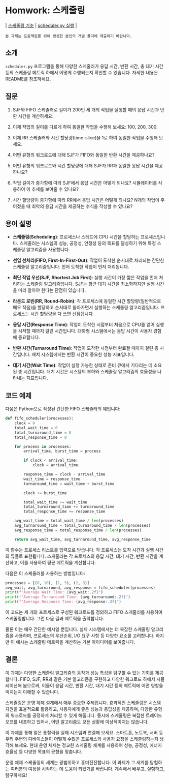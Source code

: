 # Homwork: 스케줄링

| [스케줄링 기초](http://www.cs.wisc.edu/~remzi/OSTEP/cpu-sched.pdf) | [scheduler.py 실행](https://github.com/chu-aie/os-2024/tree/main/src/ostep-homework/cpu-sched) |

```{note}
본 과제는 프로젝트를 위해 생성한 본인의 개별 폴더에 제출하기 바랍니다.
```

## 소개

`scheduler.py` 프로그램을 통해 다양한 스케줄러가 응답 시간, 반환 시간, 총 대기 시간 등의 스케줄링 메트릭 하에서 어떻게 수행되는지 확인할 수 있습니다. 자세한 내용은 README를 참조하세요.

## 질문

1. SJF와 FIFO 스케줄러로 길이가 200인 세 개의 작업을 실행할 때의 응답 시간과 반환 시간을 계산하세요.

2. 이제 작업의 길이를 다르게 하여 동일한 작업을 수행해 보세요: 100, 200, 300.

3. 이제 RR 스케줄러와 시간 할당량(time-slice)을 1로 하여 동일한 작업을 수행해 보세요.

4. 어떤 유형의 워크로드에 대해 SJF가 FIFO와 동일한 반환 시간을 제공하나요?

5. 어떤 유형의 워크로드와 시간 할당량에 대해 SJF가 RR과 동일한 응답 시간을 제공하나요?

6. 작업 길이가 증가함에 따라 SJF에서 응답 시간은 어떻게 되나요? 시뮬레이터를 사용하여 이 추세를 보여줄 수 있나요?

7. 시간 할당량이 증가함에 따라 RR에서 응답 시간은 어떻게 되나요? N개의 작업이 주어졌을 때 최악의 응답 시간을 제공하는 수식을 작성할 수 있나요?

## 용어 설명

- **스케줄링(Scheduling)**: 프로세스나 스레드에 CPU 시간을 할당하는 프로세스입니다. 스케줄러는 시스템의 성능, 공정성, 안정성 등의 목표를 달성하기 위해 특정 스케줄링 알고리즘을 사용합니다.

- **선입 선처리(FIFO, First-In-First-Out)**: 작업이 도착한 순서대로 처리되는 간단한 스케줄링 알고리즘입니다. 먼저 도착한 작업이 먼저 처리됩니다.

- **최단 작업 우선(SJF, Shortest Job First)**: 실행 시간이 가장 짧은 작업을 먼저 처리하는 스케줄링 알고리즘입니다. SJF는 평균 대기 시간을 최소화하지만 실행 시간을 미리 알아야 한다는 단점이 있습니다.

- **라운드 로빈(RR, Round-Robin)**: 각 프로세스에 동일한 시간 할당량(일반적으로 매우 작음)을 할당하고 순서대로 돌아가면서 실행하는 스케줄링 알고리즘입니다. 프로세스는 시간 할당량을 다 쓰면 선점됩니다.

- **응답 시간(Response Time)**: 작업이 도착한 시점부터 처음으로 CPU를 얻어 실행을 시작할 때까지 걸린 시간입니다. 대화형 시스템에서는 응답 시간이 사용자 경험에 중요합니다.

- **반환 시간(Turnaround Time)**: 작업이 도착한 시점부터 완료될 때까지 걸린 총 시간입니다. 배치 시스템에서는 반환 시간이 중요한 성능 지표입니다.

- **대기 시간(Wait Time)**: 작업이 실행 가능한 상태로 준비 큐에서 기다리는 데 소요된 총 시간입니다. 대기 시간은 시스템의 부하와 스케줄링 알고리즘의 효율성을 나타내는 지표입니다.

## 코드 예제

다음은 Python으로 작성된 간단한 FIFO 스케줄러의 예입니다:

```python
def fifo_scheduler(processes):
    clock = 0
    total_wait_time = 0
    total_turnaround_time = 0
    total_response_time = 0

    for process in processes:
        arrival_time, burst_time = process

        if clock < arrival_time:
            clock = arrival_time

        response_time = clock - arrival_time
        wait_time = response_time
        turnaround_time = wait_time + burst_time

        clock += burst_time

        total_wait_time += wait_time
        total_turnaround_time += turnaround_time
        total_response_time += response_time

    avg_wait_time = total_wait_time / len(processes)
    avg_turnaround_time = total_turnaround_time / len(processes)
    avg_response_time = total_response_time / len(processes)

    return avg_wait_time, avg_turnaround_time, avg_response_time
```

이 함수는 프로세스 리스트를 입력으로 받습니다. 각 프로세스는 도착 시간과 실행 시간의 튜플로 표현됩니다. 스케줄러는 각 프로세스의 응답 시간, 대기 시간, 반환 시간을 계산하고, 이를 사용하여 평균 메트릭을 계산합니다.

다음은 이 스케줄러를 사용하는 방법입니다:

```python
processes = [(0, 10), (1, 5), (2, 8)]
avg_wait, avg_turnaround, avg_response = fifo_scheduler(processes)
print(f"Average Wait Time: {avg_wait:.2f}")
print(f"Average Turnaround Time: {avg_turnaround:.2f}")
print(f"Average Response Time: {avg_response:.2f}")
```

이 코드는 세 개의 프로세스로 구성된 워크로드를 정의하고 FIFO 스케줄러를 사용하여 스케줄링합니다. 그런 다음 결과 메트릭을 출력합니다.

물론 이는 매우 간단한 예시일 뿐입니다. 실제 시스템에서는 더 복잡한 스케줄링 알고리즘을 사용하며, 프로세스의 우선순위, I/O 요구 사항 등 다양한 요소를 고려합니다. 하지만 이 예시는 스케줄링 메트릭을 계산하는 기본 아이디어를 보여줍니다.

## 결론

이 과제는 다양한 스케줄링 알고리즘의 동작과 성능 특성을 탐구할 수 있는 기회를 제공합니다. FIFO, SJF, RR과 같은 기본 알고리즘을 구현하고 다양한 워크로드 하에서 시뮬레이션해 봄으로써, 이들이 응답 시간, 반환 시간, 대기 시간 등의 메트릭에 어떤 영향을 미치는지 이해할 수 있습니다.

스케줄링은 운영 체제 설계에서 매우 중요한 주제입니다. 효과적인 스케줄링은 시스템 자원을 효율적으로 활용하고, 사용자에게 좋은 성능과 응답성을 제공하며, 다양한 유형의 워크로드를 공정하게 처리할 수 있게 해줍니다. 동시에 스케줄링은 복잡한 트레이드오프를 내포하고 있어서, 어떤 알고리즘도 모든 상황에 이상적이지는 않습니다.

이 과제를 통해 얻은 통찰력을 실제 시스템과 연결해 보세요. 스마트폰, 노트북, 서버 등 우리 주변의 디바이스들이 어떻게 수많은 프로세스와 사용자 요청을 스케줄링하는지 생각해 보세요. 현대 운영 체제는 정교한 스케줄링 체계를 사용하여 성능, 공정성, 에너지 효율성 등 다양한 목표의 균형을 맞춥니다.

운영 체제 스케줄링의 세계는 광범위하고 흥미진진합니다. 이 과제가 그 세계를 탐험하는 여러분의 여정을 시작하는 데 도움이 되었기를 바랍니다. 계속해서 배우고, 실험하고, 탐구하세요!
